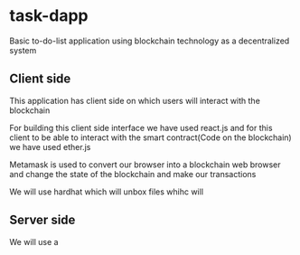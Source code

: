 # task-dapp
Basic to-do-list application using blockchain technology as a decentralized system



## Client side 

This application has client side on which users will interact with the blockchain

For building this client side interface we have used react.js and for this client to be able to interact with the smart contract(Code on the blockchain) we have used ether.js

Metamask is used to convert our browser into a blockchain web browser and change the state of the blockchain and make our transactions

We will use hardhat which will unbox files whihc will 




## Server side 

We will use a 



